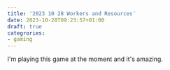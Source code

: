 ```yaml
---
title: '2023 10 28 Workers and Resources'
date: 2023-10-28T09:23:57+01:00
draft: true
categrories:
- gaming
---
```


I'm playing this game at the moment and it's amazing.
